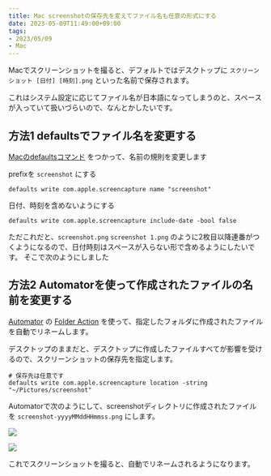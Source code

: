 ```yaml
---
title: Mac screenshotの保存先を変えてファイル名も任意の形式にする
date: 2023-05-09T11:49:00+09:00
tags:
- 2023/05/09
- Mac
---
```


Macでスクリーンショットを撮ると、デフォルトではデスクトップに `スクリーンショット [日付] [時刻].png` といった名前で保存されます。

これはシステム設定に応じてファイル名が日本語になってしまうのと、スペースが入っていて扱いづらいので、なんとかしたいです。

## 方法1 defaultsでファイル名を変更する

[Macのdefaultsコマンド](note/Macのdefaultsコマンド.md) をつかって、名前の規則を変更します

prefixを `screenshot` にする

````shell
defaults write com.apple.screencapture name "screenshot"
````

日付、時刻を含めないようにする

````shell
defaults write com.apple.screencapture include-date -bool false
````

ただこれだと、`screenshot.png` `screenshot 1.png` のように2枚目以降連番がつくようになるので、日付時刻はスペースが入らない形で含めるようにしたいです。
そこで次のようにしました

## 方法2 Automatorを使って作成されたファイルの名前を変更する

[Automator](note/Automator.md) の [Folder Action](https://macosxautomation.com/automator/folder-action/index.html) を使って、指定したフォルダに作成されたファイルを自動でリネームします。

デスクトップのままだと、デスクトップに作成したファイルすべてが影響を受けるので、スクリーンショットの保存先を指定します。

````shell
# 保存先は任意です
defaults write com.apple.screencapture location -string "~/Pictures/screenshot"
````

Automatorで次のようにして、screenshotディレクトリに作成されたファイルを `screenshot-yyyyMMddHHmmss.png` にします。

![](note/Pasted-image-20230509115147.png)

![](note/Pasted-image-20230509115129.png)

これでスクリーンショットを撮ると、自動でリネームされるようになります。
